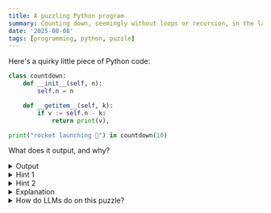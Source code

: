 ```yaml
---
title: A puzzling Python program
summary: Counting down, seemingly without loops or recursion, in the language of the snakes
date: '2025-08-08'
tags: [programming, python, puzzle]
---
```


Here's a quirky little piece of Python code:

```python
class countdown:
	def __init__(self, n):
		self.n = n

	def __getitem__(self, k):
		if v := self.n - k:
			return print(v),

print("rocket launching 🚀") in countdown(10)
```

What does it output, and why?

<details>

<summary>Output</summary>

```text {linenos=false}
$ python3 countdown.py
rocket launching 🚀
10
9
8
7
6
5
4
3
2
1
```

</details>

<details>

<summary>Hint 1</summary>

`print` returns `None`, so after the initial log it remains to evaluate `None in countdown(10)`.

</details>

</details>

<details>

<summary>Hint 2</summary>

Suppose `X` is a list. What does `None in X` do internally? By analogy, what might `None in countdown(10)` do internally?

</details>

<details>

<summary>Explanation</summary>

Note first that `print("rocket launching 🚀")` evaluates to `None`, so we need to evaluate `None in countdown(10)`.

Since the `countdown` class doesn't define `__contains__()`, Python iterates over `countdown(10)` viewed as a sequence and tests if `elem == None` for each element. However, `countdown` doesn't define `__iter__()` either, so Python falls back to the so-called "old-style iteration protocol" in which

```
given C = countdown(10),
  iter(C)
corresponds to the sequence
  C.__getitem__(0),
  C.__getitem__(1),
  C.__getitem__(2),
  C.__getitem__(3),
  ...
```

To determine whether `None` is contained in this sequence, Python calls `__getitem__(k)` with indices `k = 0, 1, 2, ...` in order until it encounters `None` or an `IndexError`. Recall now that `countdown.__getitem__` is defined by

```python
def __getitem__(self, k):
	if v := self.n - k:
		return print(v),
	# implicit `return None`
```

For `k = 0, 1, ..., 9`, the number `v := self.n - k = 10 - k` takes on the values `10, 9, ..., 1`. Each of these values is nonzero, so the `if` succeeds and `v` is printed. Then, since `print` returns None, `__getitem__` returns the 1-tuple `(None,)` (note the trailing comma on line 3!) Since `(None,) != None`, Python continues iterating.

On the other hand, when `k = 10`, the number `v = self.n - k = 10 - 10 = 0` is zero and hence falsy, so `None` is implicitly returned. Now that `None` has been found in the sequence, Python stops iterating and the expression `None in countdown(10)` evaluates to `True`. (This value is then thrown away.)

Isn't that fun? :)

---

I learned this quirk from reading [issue #137473 in the CPython repository](https://github.com/python/cpython/issues/137473) on a particularly slow afternoon. The precise behavior here is specified by the second-last paragraph of [Section 6.10.2: Membership test operations](https://docs.python.org/3/reference/expressions.html#membership-test-operations) of the Python reference:

> Lastly, the old-style iteration protocol is tried: if a class defines `__getitem__()`, `x in y` is `True` if and only if there is a non-negative integer index _i_ such that `x is y[i]` or `x == y[i]`, and no lower integer index raises the `IndexError` exception. (If any other exception is raised, it is as if `in` raised that exception).

</details>

<details>

<summary>
How do LLMs do on this puzzle?
</summary>

I provided the first two models I thought of with the Python program here, and asked it to predict and explain the runtime behavior. (By no means do I believe this is a fair question; I just thought it'd be fun.)

The free version of GPT-5 one-shots my question and [correctly explains what's going on](https://chatgpt.com/share/689645d3-aa44-800c-9c9c-9a69a19552d2). I'm impressed!

Claude Sonnet 4 (also free) [gets pretty close](https://claude.ai/share/4c4e131c-dd77-414c-b3fb-f1bccada8780), but erroneously claims that the code errors at the end with a bogus argument:

> [...] when `__getitem__` returns `None` (at `k=10`), Python tries to iterate over `None` to continue the membership test, causing the error.

When I hint that its answer is incorrect without further elaboration, it hallucinates more.

I expect Opus 4.1 does better and would be a more fair comparison with GPT-5, but did not test it.

I also expect that nearly all new models would explain the behavior correctly if provided the output (or, equivalently, was able to run the code), but did not test this hypothesis either.

</details>
